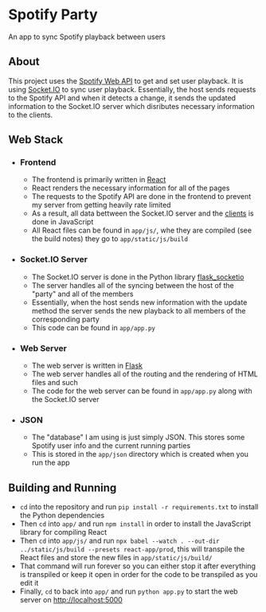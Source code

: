 # Spotify Party

An app to sync Spotify playback between users

## About
This project uses the [Spotify Web API](https://developer.spotify.com/documentation/web-api/) to get and set user playback. It is using [Socket.IO](https://github.com/socketio/socket.io) to sync user playback. Essentially, the host sends requests to the Spotify API and when it detects a change, it sends the updated information to the Socket.IO server which disributes necessary information to the clients. 

## Web Stack
- ### Frontend
    - The frontend is primarily written in [React](https://reactjs.org/)
    - React renders the necessary information for all of the pages
    - The requests to the Spotify API are done in the frontend to prevent my server from getting heavily rate limited
    - As a result, all data bettween the Socket.IO server and the [clients](clients) is done in JavaScript
    - All React files can be found in `app/js/`, whe they are compiled (see the build notes) they go to `app/static/js/build`
- ### Socket.IO Server
    - The Socket.IO server is done in the Python library [flask_socketio](https://github.com/miguelgrinberg/Flask-SocketIO)
    - The server handles all of the syncing between the host of the "party" and all of the members
    - Essentially, when the host sends new information with the update method the server sends the new playback to all members of the corresponding party
    - This code can be found in `app/app.py`
- ### Web Server
    - The web server is written in [Flask](https://palletsprojects.com/p/flask/)
    - The web server handles all of the routing and the rendering of HTML files and such
    - The code for the web server can be found in `app/app.py` along with the Socket.IO server
- ### JSON
    - The "database" I am using is just simply JSON. This stores some Spotify user info and the current running parties
    - This is stored in the `app/json` directory which is created when you run the app

## Building and Running
- `cd` into the repository and run `pip install -r requirements.txt` to install the Python dependencies
- Then `cd` into `app/` and run `npm install` in order to install the JavaScript library for compiling React
- Then `cd` into `app/js/` and run `npx babel --watch . --out-dir ../static/js/build --presets react-app/prod`, this will transpile the React files and store the new files in `app/static/js/build/`
- That command will run forever so you can either stop it after everything is transpiled or keep it open in order for the code to be transpiled as you edit it
- Finally, `cd` to back into `app/` and run `python app.py` to start the web server on [http://localhost:5000](http://localhost:5000)
